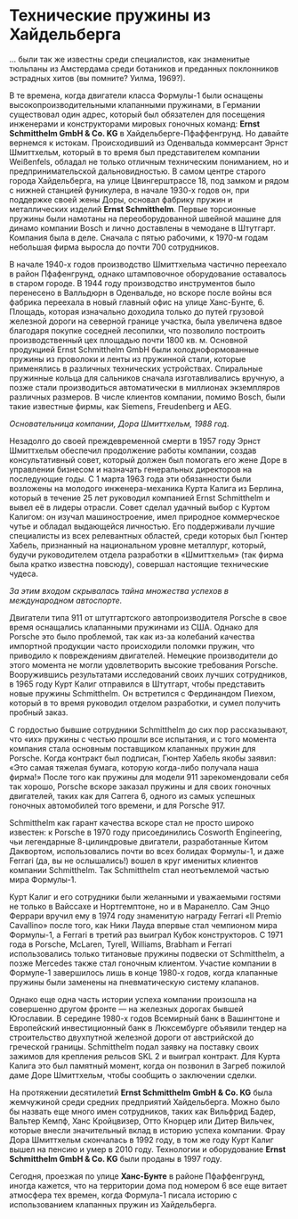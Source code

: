 # Технические пружины из Хайдельберга

... были так же известны среди специалистов, как знаменитые тюльпаны из Амстердама среди ботаников и преданных поклонников эстрадных хитов (вы помните? Уилма, 1969?).

В те времена, когда двигатели класса Формулы-1 были оснащены высокопроизводительными клапанными пружинами, в Германии существовал один адрес, который был обязателен для посещения инженерами и конструкторами мировых гоночных команд: **Ernst Schmitthelm GmbH & Co. KG** в Хайдельберге-Пфаффенгрунд. Но давайте вернемся к истокам. Происходивший из Оденвальда коммерсант Эрнст Шмиттхельм, который в то время был представителем компании Weißenfels, обладал не только отличным техническим пониманием, но и предпринимательской дальновидностью. В самом центре старого города Хайдельберга, на улице Цвингерштрассе 18, под замком и рядом с нижней станцией фуникулера, в начале 1930-х годов он, при поддержке своей жены Доры, основал фабрику пружин и металлических изделий **Ernst Schmitthelm**. Первые торсионные пружины были намотаны на переоборудованной швейной машине для динамо компании Bosch и лично доставлены в чемодане в Штутгарт. Компания была в деле. Сначала с пятью рабочими, к 1970-м годам небольшая фирма выросла до почти 700 сотрудников.

В начале 1940-х годов производство Шмиттхельма частично переехало в район Пфафенгрунд, однако штамповочное оборудование оставалось в старом городе. В 1944 году производство инструментов было перенесено в Валльдюрн в Оденвальде, но вскоре после войны вся фабрика переехала в новый главный офис на улице Ханс-Бунте, 6. Площадь, которая изначально доходила только до путей грузовой железной дороги на северной границе участка, была увеличена вдвое благодаря покупке соседней лесопилки, что позволило построить производственный цех площадью почти 1800 кв. м. Основной продукцией Ernst Schmitthelm GmbH были холодноформованные пружины из проволоки и ленты из пружинной стали, которые применялись в различных технических устройствах. Спиральные пружинные кольца для сальников сначала изготавливались вручную, а позже стали производиться автоматически в миллионах экземпляров различных размеров. В числе клиентов компании, помимо Bosch, были такие известные фирмы, как Siemens, Freudenberg и AEG.

*Основательница компании, Дора Шмиттхельм, 1988 год.*

Незадолго до своей преждевременной смерти в 1957 году Эрнст Шмиттхельм обеспечил продолжение работы компании, создав консультативный совет, который должен был помогать его жене Доре в управлении бизнесом и назначать генеральных директоров на последующие годы. С 1 марта 1963 года эти обязанности были возложены на молодого инженера-механика Курта Калига из Берлина, который в течение 25 лет руководил компанией Ernst Schmitthelm и вывел её в лидеры отрасли. Совет сделал удачный выбор с Куртом Калигом: он изучал машиностроение, имел природное коммерческое чутье и обладал выдающейся личностью. Его поддерживали лучшие специалисты из всех релевантных областей, среди которых был Гюнтер Хабель, признанный на национальном уровне металлург, который, будучи руководителем отдела разработки в «Шмиттхельм» (так фирма была кратко известна повсюду), совершал настоящие технические чудеса.

*За этим входом скрывалась тайна множества успехов в международном автоспорте.*

Двигатели типа 911 от штутгартского автопроизводителя Porsche в свое время оснащались клапанными пружинами из США. Однако для Porsche это было проблемой, так как из-за колебаний качества импортной продукции часто происходили поломки пружин, что приводило к повреждениям двигателей. Немецкие производители до этого момента не могли удовлетворить высокие требования Porsche. Вооружившись результатами исследований своих лучших сотрудников, в 1965 году Курт Калиг отправился в Штутгарт, чтобы представить новые пружины Schmitthelm. Он встретился с Фердинандом Пиехом, который в то время руководил отделом разработки, и сумел получить пробный заказ.

С гордостью бывшие сотрудники Schmitthelm до сих пор рассказывают, что «их» пружины с честью прошли все испытания, и с того момента компания стала основным поставщиком клапанных пружин для Porsche. Когда контракт был подписан, Гюнтер Хабель якобы заявил: «Это самая тяжелая бумага, которую когда-либо получала наша фирма!» После того как пружины для модели 911 зарекомендовали себя так хорошо, Porsche вскоре заказал пружины и для своих гоночных двигателей, таких как для Carrera 6, одного из самых успешных гоночных автомобилей того времени, и для Porsche 917.

Schmitthelm как гарант качества вскоре стал не просто широко известен: к Porsche в 1970 году присоединились Cosworth Engineering, чьи легендарные 8-цилиндровые двигатели, разработанные Китом Даквортом, использовались почти во всех болидах Формулы-1, и даже Ferrari (да, вы не ослышались!) вошел в круг именитых клиентов компании Schmitthelm. Так Schmitthelm стал неотъемлемой частью мира Формулы-1.

Курт Калиг и его сотрудники были желанными и уважаемыми гостями не только в Вайссахе и Нортгемптоне, но и в Маранелло. Сам Энцо Феррари вручил ему в 1974 году знаменитую награду Ferrari «Il Premio Cavallino» после того, как Ники Лауда впервые стал чемпионом мира Формулы-1, а Ferrari в третий раз выиграл Кубок конструкторов. С 1971 года в Porsche, McLaren, Tyrell, Williams, Brabham и Ferrari использовались только титановые пружины подвески от Schmitthelm, а позже Mercedes также стал гоночным клиентом. Участие компании в Формуле-1 завершилось лишь в конце 1980-х годов, когда клапанные пружины были заменены на пневматическую систему клапанов.

Однако еще одна часть истории успеха компании произошла на совершенно другом фронте — на железных дорогах бывшей Югославии. В середине 1980-х годов Всемирный банк в Вашингтоне и Европейский инвестиционный банк в Люксембурге объявили тендер на строительство двухпутной железной дороги от австрийской до греческой границы. Schmitthelm подал заявку на поставку своих зажимов для крепления рельсов SKL 2 и выиграл контракт. Для Курта Калига это был памятный момент, когда он позвонил в Загреб пожилой даме Доре Шмиттхельм, чтобы сообщить о заключении сделки.

На протяжении десятилетий **Ernst Schmitthelm GmbH & Co. KG** была жемчужиной среди средних предприятий Хайдельберга. Можно было бы назвать еще много имен сотрудников, таких как Вильфрид Бадер, Вальтер Кемпф, Ханс Кройцвизер, Отто Кнорцер или Дитер Вильчек, которые внесли значительный вклад в историю успеха компании. Фрау Дора Шмиттхельм скончалась в 1992 году, в том же году Курт Калиг вышел на пенсию и умер в 2010 году. Технологии и оборудование **Ernst Schmitthelm GmbH & Co. KG** были проданы в 1997 году.

Сегодня, проезжая по улице **Ханс-Бунте** в районе Пфаффенгрунд, иногда кажется, что на территории дома под номером 6 все еще витает атмосфера тех времен, когда Формула-1 писала историю с использованием клапанных пружин из Хайдельберга.